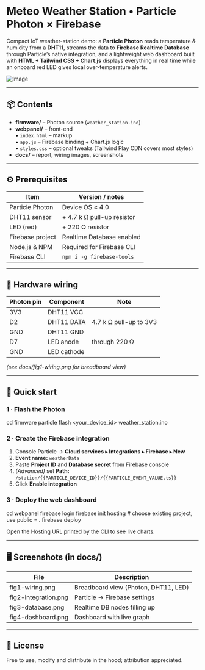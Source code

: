 # Meteo Weather Station • Particle Photon × Firebase

Compact IoT weather-station demo: a **Particle Photon** reads temperature & humidity from a **DHT11**, streams the data to **Firebase Realtime Database** through Particle’s native integration, and a lightweight web dashboard built with **HTML + Tailwind CSS + Chart.js** displays everything in real time while an onboard red LED gives local over-temperature alerts.


![Image](https://github.com/user-attachments/assets/913b7c08-3a3f-4e4a-a742-c3bf80b8a71a)

---

## 📦 Contents  

- **firmware/** – Photon source (`weather_station.ino`)  
- **webpanel/** – front-end  
  • `index.html` – markup  
  • `app.js` – Firebase binding + Chart.js logic  
  • `styles.css` – optional tweaks (Tailwind Play CDN covers most styles)  
- **docs/** – report, wiring images, screenshots  

---

## ⚙️ Prerequisites

| Item | Version / notes |
|------|-----------------|
| Particle Photon | Device OS ≥ 4.0 |
| DHT11 sensor | + 4.7 k Ω pull-up resistor |
| LED (red) | + 220 Ω resistor |
| Firebase project | Realtime Database enabled |
| Node.js & NPM | Required for Firebase CLI |
| Firebase CLI | `npm i -g firebase-tools` |

---

## 🔌 Hardware wiring

| Photon pin | Component | Note |
|------------|-----------|------|
| 3V3        | DHT11 VCC |
| D2         | DHT11 DATA | 4.7 k Ω pull-up to 3V3 |
| GND        | DHT11 GND |
| D7         | LED anode | through 220 Ω |
| GND        | LED cathode |

*(see docs/fig1-wiring.png for breadboard view)*

---

## 🚀 Quick start

### 1 · Flash the Photon  
cd firmware particle flash <your_device_id> weather_station.ino 


### 2 · Create the Firebase integration  
1. Console Particle → **Cloud services ▸ Integrations ▸ Firebase ▸ New**  
2. **Event name:** `weatherData`  
3. Paste **Project ID** and **Database secret** from Firebase console  
4. *(Advanced)* set **Path:** `/station/{{PARTICLE_DEVICE_ID}}/{{PARTICLE_EVENT_VALUE.ts}}`  
5. Click **Enable integration**

### 3 · Deploy the web dashboard  
cd webpanel firebase login firebase init hosting # choose existing project, use public = . firebase deploy

Open the Hosting URL printed by the CLI to see live charts.

---

## 🖥️ Screenshots (in docs/)

| File | Description |
|------|-------------|
| fig1-wiring.png | Breadboard view (Photon, DHT11, LED) |
| fig2-integration.png | Particle → Firebase settings |
| fig3-database.png | Realtime DB nodes filling up |
| fig4-dashboard.png | Dashboard with live graph |

---

## 📝 License

Free to use, modify and distribute in the hood; attribution appreciated.
